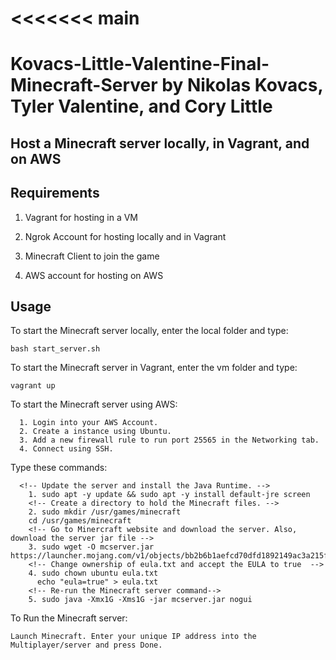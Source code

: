 <<<<<<< main
=======
# Kovacs-Little-Valentine-Final-Minecraft-Server by Nikolas Kovacs, Tyler Valentine, and Cory Little

## Host a Minecraft server locally, in Vagrant, and on AWS

## Requirements

1. Vagrant for hosting in a VM

2. Ngrok Account for hosting locally and in Vagrant

3. Minecraft Client to join the game

4. AWS account for hosting on AWS

## Usage

To start the Minecraft server locally, enter the local folder and type:

```
bash start_server.sh
```

To start the Minecraft server in Vagrant, enter the vm folder and type:

```
vagrant up
```

To start the Minecraft server using AWS:
```
  1. Login into your AWS Account.
  2. Create a instance using Ubuntu.
  3. Add a new firewall rule to run port 25565 in the Networking tab.
  4. Connect using SSH.
```
  Type these commands:
  ```
    <!-- Update the server and install the Java Runtime. -->
      1. sudo apt -y update && sudo apt -y install default-jre screen
      <!-- Create a directory to hold the Minecraft files. -->
      2. sudo mkdir /usr/games/minecraft
      cd /usr/games/minecraft
      <!-- Go to Minercraft website and download the server. Also, download the server jar file -->
      3. sudo wget -O mcserver.jar https://launcher.mojang.com/v1/objects/bb2b6b1aefcd70dfd1892149ac3a215f6c636b07/server.jar
      <!-- Change ownership of eula.txt and accept the EULA to true  -->
      4. sudo chown ubuntu eula.txt
        echo "eula=true" > eula.txt
      <!-- Re-run the Minecraft server command-->
      5. sudo java -Xmx1G -Xms1G -jar mcserver.jar nogui
```

  To Run the Minecraft server:
  ```
  Launch Minecraft. Enter your unique IP address into the Multiplayer/server and press Done.
```